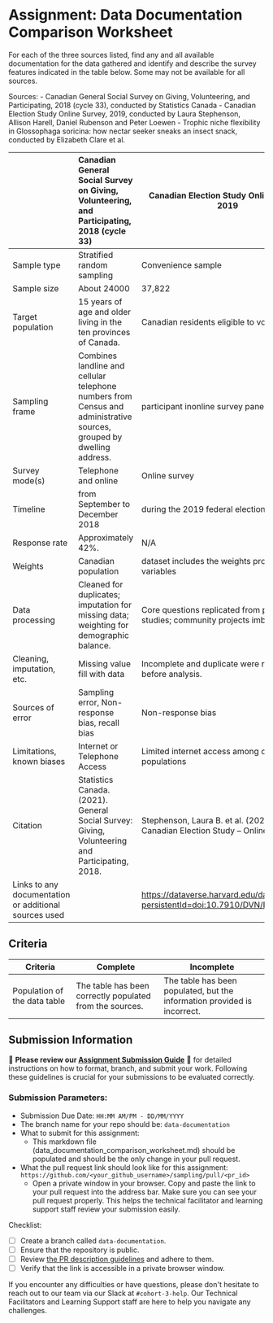 # Assignment: Data Documentation Comparison Worksheet

For each of the three sources listed, find any and all available documentation for the data gathered and identify and describe the survey features indicated in the table below. Some may not be available for all sources.

Sources: - Canadian General Social Survey on Giving, Volunteering, and Participating, 2018 (cycle 33), conducted by Statistics Canada - Canadian Election Study Online Survey, 2019, conducted by Laura Stephenson, Allison Harell, Daniel Rubenson and Peter Loewen - Trophic niche flexibility in Glossophaga soricina: how nectar seeker sneaks an insect snack, conducted by Elizabeth Clare et al.

|                                                       | Canadian General Social Survey on Giving, Volunteering, and Participating, 2018 (cycle 33) | Canadian Election Study Online Survey, 2019 | Trophic niche flexibility in Glossophaga soricina: how nectar seeker sneaks an insect snack |
|----------------|:--------------------|----------------|---------------------|
| Sample type                                           |       Stratified random sampling                                                                                      |   Convenience sample	                                         |  Observational study |
| Sample size                                           |      About 24000                                                                                      |37,822                                             |     10 bats                                                                                        |
| Target population                                     |      15 years of age and older living in the ten provinces of Canada.                                                                                      |   Canadian residents eligible to vote                                          | Glossophaga soricina (nectarivorous bats) in Costa Rica                                                                                            |
| Sampling frame                                        |      Combines landline and cellular telephone numbers from Census and administrative sources, grouped by dwelling address.                                                                                      | participant inonline survey panel                                             |   Bats in Costa Rica colony in lab                                                                                          |
| Survey mode(s)                                        |      Telephone and online                                                                                       |  Online survey                                           | Field observation and DNA analysis                                                                                            |
| Timeline                                              |      from September to December 2018                                                                                       |  during the 2019 federal election campaign                                           |Observation is about 10 days                                                                                             |
| Response rate                                         |      Approximately 42%.	                                                                                      | N/A                                            |N/A                                                                                             |
| Weights                                               |      Canadian population                                                                                      | dataset includes the weights produced as 4 variables                                            |  N/A                                                                                           |
| Data processing                                       |      Cleaned for duplicates; imputation for missing data; weighting for demographic balance.	                                                                                      | Core questions replicated from previous CES studies; community projects imbedded.	                                            | Real-Time Data Collection / Behavioral Scoring /Validation of Learning/ Data Cleaning                                                                                            |
| Cleaning, imputation, etc.                            |      Missing value fill with data                                                                                      |   Incomplete and duplicate were removed before analysis.                                          |inactive during the maximum allowed time of 30 minutes                                                                                             |
| Sources of error                                      |      Sampling error, Non-response bias, recall bias                                                                                      | Non-response bias                                            |  Small sample size                                                                                           |
| Limitations, known biases                             |      Internet or Telephone Access                                                                                      | Limited internet access among certain populations                                            | Small sample size , laboratory issue , Specific Region                                                                                            |
| Citation                                              |      Statistics Canada. (2021). General Social Survey: Giving, Volunteering and Participating, 2018.	                                                                                      |  Stephenson, Laura B. et al. (2020). 2019 Canadian Election Study – Online Survey.	                                           | Clare, E.L., et al. (2013). Trophic niche flexibility in Glossophaga soricina: How a nectar seeker sneaks an insect snack.                                                                                            |
| Links to any documentation or additional sources used |                                                                                            |   https://dataverse.harvard.edu/dataset.xhtml?persistentId=doi:10.7910/DVN/DUS88V                                          |https://doi.org/10.5061/dryad.n8t8f
  
## Criteria

|Criteria|Complete|Incomplete|
|--------|----|----|
|Population of the data table|The table has been correctly populated from the sources.|The table has been populated, but the information provided is incorrect.|

## Submission Information

🚨 **Please review our [Assignment Submission Guide](https://github.com/UofT-DSI/onboarding/blob/main/onboarding_documents/submissions.md)** 🚨 for detailed instructions on how to format, branch, and submit your work. Following these guidelines is crucial for your submissions to be evaluated correctly.

### Submission Parameters:
* Submission Due Date: `HH:MM AM/PM - DD/MM/YYYY`
* The branch name for your repo should be: `data-documentation`
* What to submit for this assignment:
     * This markdown file (data_documentation_comparison_worksheet.md) should be populated and should be the only change in your pull request.
* What the pull request link should look like for this assignment: `https://github.com/<your_github_username>/sampling/pull/<pr_id>`
     * Open a private window in your browser. Copy and paste the link to your pull request into the address bar. Make sure you can see your pull request properly. This helps the technical facilitator and learning support staff review your submission easily.

Checklist:
- [ ] Create a branch called `data-documentation`.
- [ ] Ensure that the repository is public.
- [ ] Review [the PR description guidelines](https://github.com/UofT-DSI/onboarding/blob/main/onboarding_documents/submissions.md#guidelines-for-pull-request-descriptions) and adhere to them.
- [ ] Verify that the link is accessible in a private browser window.

If you encounter any difficulties or have questions, please don't hesitate to reach out to our team via our Slack at `#cohort-3-help`. Our Technical Facilitators and Learning Support staff are here to help you navigate any challenges.
